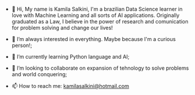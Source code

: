 - 👋 Hi, My name is Kamila Salkini, I'm a brazilian Data Science learner in love with Machine Learning and all sorts of AI applications.
Originally graduated as a Law, I believe in the power of research and comunication for problem solving and change our lives!


- 👀 I’m always interested in everything. Maybe because I'm a curious person!;
- 🌱 I’m currently learning Python language and AI;
- 💞️ I’m looking to collaborate on expansion of tehnology to solve problems and world conquering;
- 📫 How to reach me: kamilasalkini@hotmail.com  

<!---
kamilasalkini/kamilasalkini is a ✨ special ✨ repository because its `README.md` (this file) appears on your GitHub profile.
You can click the Preview link to take a look at your changes.
--->
